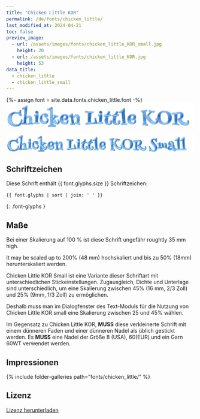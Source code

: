 ```yaml
---
title: "Chicken Little KOR"
permalink: /de/fonts/chicken_little/
last_modified_at: 2024-04-21
toc: false
preview_image:
  - url: /assets/images/fonts/chicken_little_KOR_small.jpg
    height: 20
  - url: /assets/images/fonts/chicken_little_KOR.jpg
    height: 53
data_title:
  - chicken_little
  - chicken_little_small
---
```

{%- assign font = site.data.fonts.chicken_little.font -%}
![Chicken Little KOR](/assets/images/fonts/chicken_little_KOR.jpg)

![Chicken Little](/assets/images/fonts/chicken_little_KOR_small.jpg)

## Schriftzeichen

Diese Schrift enthält  {{ font.glyphs.size }} Schriftzeichen:

```
{{ font.glyphs | sort | join: ' ' }}
```
{: .font-glyphs }

## Maße

Bei einer Skalierung auf 100 % ist diese Schrift ungefähr roughtly 35 mm high.

It may be scaled up to 200% (48 mm)  hochskaliert und bis zu  50% (18mm) herunterskaliert werden.

Chicken Little KOR Small  ist eine Variante dieser Schriftart mit unterschiedlichen Stickeinstellungen. 
Zugausgleich, Dichte und Unterlage sind unterschiedlich, um eine Skalierung zwischen 45% (16 mm, 2/3 Zoll) und 25% (9mm, 1/3 Zoll) zu ermöglichen.

Deshalb muss man im Dialogfenster des Text-Moduls für die Nutzung von Chicken Little KOR small eine Skalierung zwischen 25 und 45% wählen.

Im Gegensatz zu Chicken Little KOR, **MUSS** diese verkleinerte Schrift mit einem dünneren Faden und einer dünneren Nadel als üblich gestickt werden. Es **MUSS** eine Nadel der Größe 8 (USA), 60(EUR) und ein Garn 60WT verwendet werden.

## Impressionen

{% include folder-galleries path="fonts/chicken_little/" %}

## Lizenz

[Lizenz herunterladen](https://github.com/inkstitch/inkstitch/tree/main/fonts/chicken_little/LICENSE)
